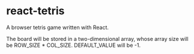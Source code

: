 # react-tetris
A browser tetris game written with React.

The board will be stored in a two-dimensional array, whose array size will be
ROW_SIZE * COL_SIZE. DEFAULT_VALUE will be -1.
